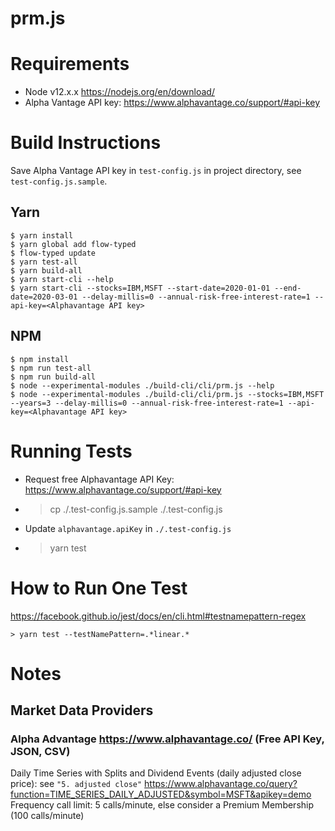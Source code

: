 # prm.js

# Requirements

- Node v12.x.x https://nodejs.org/en/download/
- Alpha Vantage API key: https://www.alphavantage.co/support/#api-key

# Build Instructions

Save Alpha Vantage API key in `test-config.js` in project directory, see `test-config.js.sample`.

## Yarn

```shell
$ yarn install
$ yarn global add flow-typed
$ flow-typed update
$ yarn test-all
$ yarn build-all
$ yarn start-cli --help
$ yarn start-cli --stocks=IBM,MSFT --start-date=2020-01-01 --end-date=2020-03-01 --delay-millis=0 --annual-risk-free-interest-rate=1 --api-key=<Alphavantage API key>
```

## NPM
```
$ npm install
$ npm run test-all
$ npm run build-all
$ node --experimental-modules ./build-cli/cli/prm.js --help
$ node --experimental-modules ./build-cli/cli/prm.js --stocks=IBM,MSFT --years=3 --delay-millis=0 --annual-risk-free-interest-rate=1 --api-key=<Alphavantage API key>
```

# Running Tests

- Request free Alphavantage API Key: https://www.alphavantage.co/support/#api-key
- > cp ./.test-config.js.sample ./.test-config.js
- Update `alphavantage.apiKey` in `./.test-config.js`
- > yarn test

# How to Run One Test

https://facebook.github.io/jest/docs/en/cli.html#testnamepattern-regex

```
> yarn test --testNamePattern=.*linear.*
```

# Notes

## Market Data Providers

### Alpha Advantage https://www.alphavantage.co/ (Free API Key, JSON, CSV)

Daily Time Series with Splits and Dividend Events (daily adjusted close price):
see `"5. adjusted close"`
https://www.alphavantage.co/query?function=TIME_SERIES_DAILY_ADJUSTED&symbol=MSFT&apikey=demo
Frequency call limit: 5 calls/minute, else consider a Premium Membership (100 calls/minute)
